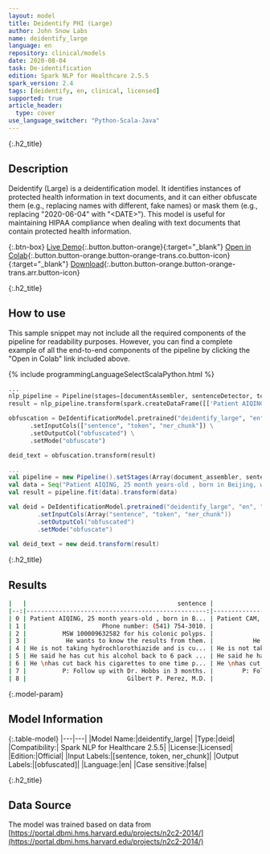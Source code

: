 ```yaml
---
layout: model
title: Deidentify PHI (Large)
author: John Snow Labs
name: deidentify_large
language: en
repository: clinical/models
date: 2020-08-04
task: De-identification
edition: Spark NLP for Healthcare 2.5.5
spark_version: 2.4
tags: [deidentify, en, clinical, licensed]
supported: true
article_header:
  type: cover
use_language_switcher: "Python-Scala-Java"
---
```


{:.h2_title}
## Description
Deidentify (Large) is a deidentification model. It identifies instances of protected health information in text documents, and it can either obfuscate them (e.g., replacing names with different, fake names) or mask them (e.g., replacing "2020-06-04" with "&lt;DATE&gt;"). This model is useful for maintaining HIPAA compliance when dealing with text documents that contain protected health information.

{:.btn-box}
[Live Demo](https://demo.johnsnowlabs.com/healthcare/DEID_PHI_TEXT){:.button.button-orange}{:target="_blank"}
[Open in Colab](https://colab.research.google.com/github/JohnSnowLabs/spark-nlp-workshop/blob/master/tutorials/streamlit_notebooks/healthcare/DEID_PHI_TEXT.ipynb){:.button.button-orange.button-orange-trans.co.button-icon}{:target="_blank"}
[Download](https://s3.amazonaws.com/auxdata.johnsnowlabs.com/clinical/models/nerdl_deid_en_1.8.0_2.4_1545462443516.zip){:.button.button-orange.button-orange-trans.arr.button-icon}

{:.h2_title}
## How to use

This sample snippet may not include all the required components of the pipeline for readability purposes. However, you can find a complete example of all the end-to-end components of the pipeline by clicking the "Open in Colab" link included above.
 

<div class="tabs-box" markdown="1">

{% include programmingLanguageSelectScalaPython.html %}

```python
...
nlp_pipeline = Pipeline(stages=[documentAssembler, sentenceDetector, tokenizer, word_embeddings, clinical_ner, ner_converter])
result = nlp_pipeline.transform(spark.createDataFrame([['Patient AIQING, 25 month years-old , born in Beijing, was transfered to the The Johns Hopkins Hospital. Phone number: (541) 754-3010. MSW 100009632582 for his colonic polyps. He wants to know the results from them. He is not taking hydrochlorothiazide and is curious about his blood pressure. He said he has cut his alcohol back to 6 pack once a week. He has cut back his cigarettes to one time per week. P:   Follow up with Dr. Hobbs in 3 months. Gilbert P. Perez, M.D.']], ["text"]))

obfuscation = DeIdentificationModel.pretrained("deidentify_large", "en", "clinical/models") \
      .setInputCols(["sentence", "token", "ner_chunk"]) \
      .setOutputCol("obfuscated") \
      .setMode("obfuscate")

deid_text = obfuscation.transform(result)
```

```scala
...
val pipeline = new Pipeline().setStages(Array(document_assembler, sentence_detector, tokenizer, word_embeddings, ner, ner_converter))
val data = Seq("Patient AIQING, 25 month years-old , born in Beijing, was transfered to the The Johns Hopkins Hospital. Phone number: (541) 754-3010. MSW 100009632582 for his colonic polyps. He wants to know the results from them. He is not taking hydrochlorothiazide and is curious about his blood pressure. He said he has cut his alcohol back to 6 pack once a week. He has cut back his cigarettes to one time per week. P:   Follow up with Dr. Hobbs in 3 months. Gilbert P. Perez, M.D.").toDF("text")
val result = pipeline.fit(data).transform(data)

val deid = DeIdentificationModel.pretrained("deidentify_large", "en", "clinical/models")
        .setInputCols(Array("sentence", "token", "ner_chunk"))
        .setOutputCol("obfuscated")
        .setMode("obfuscate")
    
val deid_text = new deid.transform(result)
```
</div>

{:.h2_title}
## Results
```bash
|   |                                          sentence |                                      deidentified |
|--:|--------------------------------------------------:|--------------------------------------------------:|
| 0 | Patient AIQING, 25 month years-old , born in B... | Patient CAM, <AGE> month years-old , born in M... |
| 1 |                     Phone number: (541) 754-3010. |                      Phone number: (603)531-7148. |
| 2 |          MSW 100009632582 for his colonic polyps. |                  MSW <ID> for his colonic polyps. |
| 3 |           He wants to know the results from them. |           He wants to know the results from them. |
| 4 | He is not taking hydrochlorothiazide and is cu... | He is not taking hydrochlorothiazide and is cu... |
| 5 | He said he has cut his alcohol back to 6 pack ... | He said he has cut his alcohol back to 6 pack ... |
| 6 | He \nhas cut back his cigarettes to one time p... | He \nhas cut back his cigarettes to one time p... |
| 7 |          P: Follow up with Dr. Hobbs in 3 months. |        P: Follow up with Dr. RODOLPH in 3 months. |
| 8 |                            Gilbert P. Perez, M.D. |                                      Gertie, M.D. |
```


{:.model-param}
## Model Information

{:.table-model}
|---|---|
|Model Name:|deidentify_large|
|Type:|deid|
|Compatibility:| Spark NLP for Healthcare 2.5.5|
|License:|Licensed|
|Edition:|Official|
|Input Labels:|[sentence, token, ner_chunk]|
|Output Labels:|[obfuscated]|
|Language:|en|
|Case sensitive:|false|


{:.h2_title}
## Data Source
The model was trained based on data from [https://portal.dbmi.hms.harvard.edu/projects/n2c2-2014/](https://portal.dbmi.hms.harvard.edu/projects/n2c2-2014/)